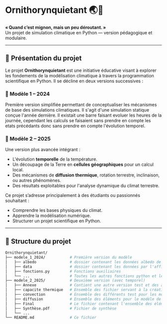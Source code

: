 # Ornithorynquietant 🌏🦆

**« Quand c’est mignon, mais un peu déroutant. »**  
Un projet de simulation climatique en Python — version pédagogique et modulaire.

---

## 🧭 Présentation du projet

Le projet **Ornithorynquietant** est une initiative éducative visant à explorer les fondements de la modélisation climatique à travers la programmation scientifique en Python. Il se décline en deux versions successives :

### 🔹 Modèle 1 – 2024
Première version simplifiée permettant de conceptualiser les mécanismes de base des simulations climatiques. Il s'agit d'une simulation statique conçue l'année dernière. Il existait une barre faisant evoluer les heures de la journée, cependant les calculs se faisaient sans prendre en compte les etats précédants donc sans prendre en compte l'évolution temporel.

### 🔹 Modèle 2 – 2025
Une version plus avancée intégrant :
- L'évolution **temporelle** de la température.
- Un découpage de la Terre en **cellules géographiques** pour un calcul local.
- Des mécanismes de **diffusion thermique**, rotation terrestre, inclinaison, ou autres phénomènes.
- Des résultats exploitables pour l'analyse dynamique du climat terrestre.

Ce projet s’adresse principalement à des étudiants ou passionnés souhaitant :
- Comprendre les bases physiques du climat.
- Apprendre la modélisation numérique.
- Structurer un projet scientifique en Python.

---

## 📁 Structure du projet

```bash
Ornithorynquietant/
├── modele_1_2024/           # Première version du modèle
│   ├── albedo               # dossier contenant les données albedo de la nasa
│   ├── data                 # dossier contenant les données par l'affichage de la Terre
│   ├── fonctions.py         # Fonctions auxiliaires
│   └── ...                  # Toutes les autres fonctions python et les pdf du rendue de l'année dernière 
├── modele_2_2025/           # Deuxième version (avec temporel)
│   ├── Annexe               # Contient une autre version test et des archives des précédents test dynamiques
│   ├── capacite thermique   # Ensemble des fichier servant à la création des documents pour les calculs de capacités thermiques ainsi que les différents test 
│   ├── convection           # Ensemble des différents test pour les modèle de convection 
│   ├── diffusion            # Ensemble des éléments pour le modèle de diffusion 
│   ├── Final                # Le fichier contenant l'ensemble des élémnents essentiel au lancement du programme, 
│   ├── Synthèse.pdf         # Fichier de synthèse
│   └── ...
└── README.md                # Ce fichier

